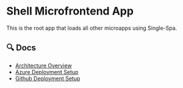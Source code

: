# Shell Microfrontend App

This is the root app that loads all other microapps using Single-Spa.

## 🔍 Docs

- [Architecture Overview](./docs/architecture.md)
- [Azure Deployment Setup](./docs/azure-deployment.md)
- [Github Deployment Setup](./docs/github-actions-deployment.md)
